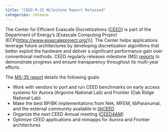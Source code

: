 ```yaml
---
title: "CEED M-35 Milestone Report Released"
categories: release
---
```


The Center for Efficient Exascale Discretizations ([CEED](https://github.com/CEED)) is part of the Department of Energy’s [Exascale Computing Project (ECP(https://www.exascaleproject.org/))]. The Center helps applications leverage future architectures by developing discretization algorithms that better exploit the hardware and deliver a significant performance gain over conventional methods. CEED regularly releases milestone (MS) [reports](https://ceed.exascaleproject.org/pubs/) to demonstrate progress and ensure transparency throughout its multi-year efforts.

The [MS-35 report](https://ceed.exascaleproject.org/docs/ceed-ms35-report.pdf) details the following goals:
- Work with vendors to port and run CEED benchmarks on early access systems for Aurora (Argonne National Lab) and Frontier (Oak Ridge National Lab)
- Make the best BP/BK implementations from Nek, MFEM, libParanumal, and the external community available in [libCEED](https://github.com/CEED/libCEED)
- Organize the next CEED Annual meeting ([CEED4AM](https://ceed.exascaleproject.org/ceed4am/))
- Optimize CEED applications and miniapps for Aurora and Frontier architectures
